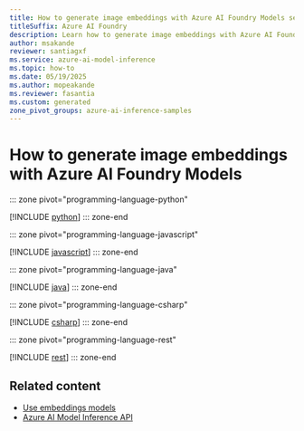 ```yaml
---
title: How to generate image embeddings with Azure AI Foundry Models service
titleSuffix: Azure AI Foundry
description: Learn how to generate image embeddings with Azure AI Foundry Models
author: msakande
reviewer: santiagxf
ms.service: azure-ai-model-inference
ms.topic: how-to
ms.date: 05/19/2025
ms.author: mopeakande
ms.reviewer: fasantia
ms.custom: generated
zone_pivot_groups: azure-ai-inference-samples
---
```


# How to generate image embeddings with Azure AI Foundry Models


::: zone pivot="programming-language-python"

[!INCLUDE [python](../../foundry-models/includes/use-image-embeddings/python.md)]
::: zone-end


::: zone pivot="programming-language-javascript"

[!INCLUDE [javascript](../../foundry-models/includes/use-image-embeddings/javascript.md)]
::: zone-end


::: zone pivot="programming-language-java"

[!INCLUDE [java](../../foundry-models/includes/use-image-embeddings/java.md)]
::: zone-end


::: zone pivot="programming-language-csharp"

[!INCLUDE [csharp](../../foundry-models/includes/use-image-embeddings/csharp.md)]
::: zone-end


::: zone pivot="programming-language-rest"

[!INCLUDE [rest](../../foundry-models/includes/use-image-embeddings/rest.md)]
::: zone-end

## Related content

* [Use embeddings models](../../model-inference/how-to/use-embeddings.md)
* [Azure AI Model Inference API](../../model-inference/reference/reference-model-inference-api.md)
